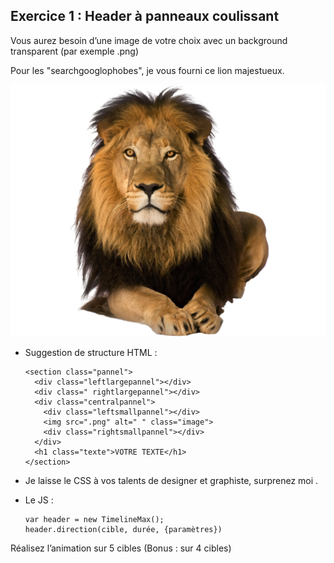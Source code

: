 ## Exercice 1 : Header à panneaux coulissant
Vous aurez besoin d’une image de votre choix avec un background transparent (par exemple .png)

Pour les "searchgooglophobes", je vous fourni ce lion majestueux.

![Lion](https://github.com/tonidano/Workshop_AnimJS-GSAP/blob/master/assets/images/lion.png)

* Suggestion de structure HTML :

      <section class="pannel">
        <div class="leftlargepannel"></div>
        <div class=" rightlargepannel"></div>
        <div class="centralpannel">
          <div class="leftsmallpannel"></div>
          <img src=".png" alt=" " class="image">
          <div class="rightsmallpannel"></div>
        </div>
        <h1 class="texte">VOTRE TEXTE</h1>
      </section>

* Je laisse le CSS à vos talents de designer et graphiste, surprenez moi .

* Le JS :

      var header = new TimelineMax();
      header.direction(cible, durée, {paramètres})

Réalisez l’animation sur 5 cibles (Bonus :  sur 4 cibles)
